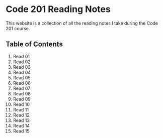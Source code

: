 # Code 201 Reading Notes
This website is a collection of all the reading notes I take during the Code 201 course.

## Table of Contents
1. Read 01
2. Read 02
3. Read 03
4. Read 04
5. Read 05
6. Read 06
7. Read 07
8. Read 08
9. Read 09
10. Read 10
11. Read 11
12. Read 12
13. Read 13
14. Read 14
15. Read 15

